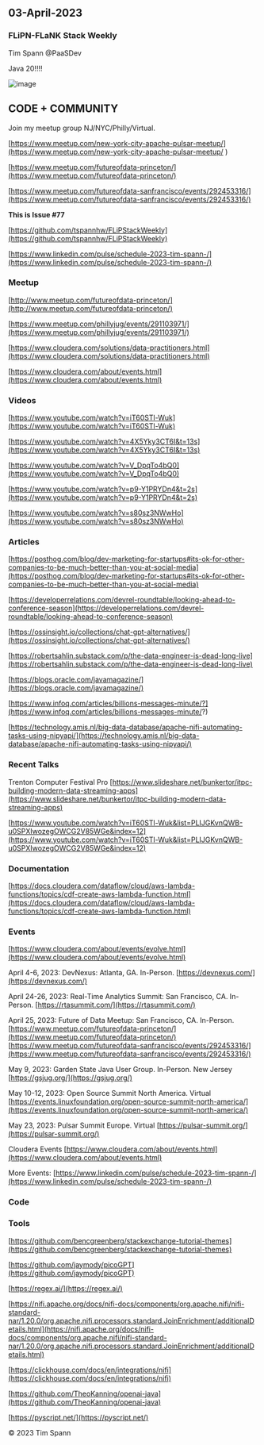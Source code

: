 ## 03-April-2023

### FLiPN-FLaNK Stack Weekly

Tim Spann @PaaSDev

Java 20!!!!


![image](https://user-images.githubusercontent.com/18673814/228299474-9e9173b8-e4f9-4915-9977-67b00a7f9bd8.png)


## CODE + COMMUNITY


Join my meetup group NJ/NYC/Philly/Virtual. 

[https://www.meetup.com/new-york-city-apache-pulsar-meetup/](https://www.meetup.com/new-york-city-apache-pulsar-meetup/
)

[https://www.meetup.com/futureofdata-princeton/](https://www.meetup.com/futureofdata-princeton/)

[https://www.meetup.com/futureofdata-sanfrancisco/events/292453316/](https://www.meetup.com/futureofdata-sanfrancisco/events/292453316/)


**This is Issue #77**

[https://github.com/tspannhw/FLiPStackWeekly](https://github.com/tspannhw/FLiPStackWeekly)

[https://www.linkedin.com/pulse/schedule-2023-tim-spann-/](https://www.linkedin.com/pulse/schedule-2023-tim-spann-/)




### Meetup

[http://www.meetup.com/futureofdata-princeton/](http://www.meetup.com/futureofdata-princeton/)

[https://www.meetup.com/phillyjug/events/291103971/](https://www.meetup.com/phillyjug/events/291103971/)



[https://www.cloudera.com/solutions/data-practitioners.html](https://www.cloudera.com/solutions/data-practitioners.html)

[https://www.cloudera.com/about/events.html](https://www.cloudera.com/about/events.html)


### Videos

[https://www.youtube.com/watch?v=iT60STl-Wuk](https://www.youtube.com/watch?v=iT60STl-Wuk)

[https://www.youtube.com/watch?v=4X5Yky3CT6I&t=13s](https://www.youtube.com/watch?v=4X5Yky3CT6I&t=13s)

[https://www.youtube.com/watch?v=V_DpqTo4bQ0](https://www.youtube.com/watch?v=V_DpqTo4bQ0)

[https://www.youtube.com/watch?v=p9-Y1PRYDn4&t=2s](https://www.youtube.com/watch?v=p9-Y1PRYDn4&t=2s)

[https://www.youtube.com/watch?v=s80sz3NWwHo](https://www.youtube.com/watch?v=s80sz3NWwHo)


### Articles

[https://posthog.com/blog/dev-marketing-for-startups#its-ok-for-other-companies-to-be-much-better-than-you-at-social-media](https://posthog.com/blog/dev-marketing-for-startups#its-ok-for-other-companies-to-be-much-better-than-you-at-social-media)

[https://developerrelations.com/devrel-roundtable/looking-ahead-to-conference-season](https://developerrelations.com/devrel-roundtable/looking-ahead-to-conference-season)

[https://ossinsight.io/collections/chat-gpt-alternatives/](https://ossinsight.io/collections/chat-gpt-alternatives/)

[https://robertsahlin.substack.com/p/the-data-engineer-is-dead-long-live](https://robertsahlin.substack.com/p/the-data-engineer-is-dead-long-live)

[https://blogs.oracle.com/javamagazine/](https://blogs.oracle.com/javamagazine/)

[https://www.infoq.com/articles/billions-messages-minute/?](https://www.infoq.com/articles/billions-messages-minute/?)

[https://technology.amis.nl/big-data-database/apache-nifi-automating-tasks-using-nipyapi/](https://technology.amis.nl/big-data-database/apache-nifi-automating-tasks-using-nipyapi/)


### Recent Talks


Trenton Computer Festival Pro
[https://www.slideshare.net/bunkertor/itpc-building-modern-data-streaming-apps](https://www.slideshare.net/bunkertor/itpc-building-modern-data-streaming-apps)

[https://www.youtube.com/watch?v=iT60STl-Wuk&list=PLIJGKvnQWB-u0SPXIwozegOWCG2V85WGe&index=12](https://www.youtube.com/watch?v=iT60STl-Wuk&list=PLIJGKvnQWB-u0SPXIwozegOWCG2V85WGe&index=12)



### Documentation

[https://docs.cloudera.com/dataflow/cloud/aws-lambda-functions/topics/cdf-create-aws-lambda-function.html](https://docs.cloudera.com/dataflow/cloud/aws-lambda-functions/topics/cdf-create-aws-lambda-function.html)


### Events


[https://www.cloudera.com/about/events/evolve.html](https://www.cloudera.com/about/events/evolve.html)

April 4-6, 2023: DevNexus: Atlanta, GA. In-Person.
[https://devnexus.com/](https://devnexus.com/)

April 24-26, 2023: Real-Time Analytics Summit:  San Francisco, CA. In-Person.
[https://rtasummit.com/](https://rtasummit.com/)

April 25, 2023:   Future of Data Meetup:   San Francisco, CA. In-Person.
[https://www.meetup.com/futureofdata-princeton/](https://www.meetup.com/futureofdata-princeton/)
[https://www.meetup.com/futureofdata-sanfrancisco/events/292453316/](https://www.meetup.com/futureofdata-sanfrancisco/events/292453316/)

May 9, 2023:   Garden State Java User Group.   In-Person.   New Jersey
[https://gsjug.org/](https://gsjug.org/)

May 10-12, 2023:  Open Source Summit North America.   Virtual
[https://events.linuxfoundation.org/open-source-summit-north-america/](https://events.linuxfoundation.org/open-source-summit-north-america/)

May 23, 2023:  Pulsar Summit Europe. Virtual
[https://pulsar-summit.org/](https://pulsar-summit.org/)

Cloudera Events
[https://www.cloudera.com/about/events.html](https://www.cloudera.com/about/events.html)

More Events:
[https://www.linkedin.com/pulse/schedule-2023-tim-spann-/](https://www.linkedin.com/pulse/schedule-2023-tim-spann-/)




### Code



### Tools

[https://github.com/bencgreenberg/stackexchange-tutorial-themes](https://github.com/bencgreenberg/stackexchange-tutorial-themes)

[https://github.com/jaymody/picoGPT](https://github.com/jaymody/picoGPT)

[https://regex.ai/](https://regex.ai/)

[https://nifi.apache.org/docs/nifi-docs/components/org.apache.nifi/nifi-standard-nar/1.20.0/org.apache.nifi.processors.standard.JoinEnrichment/additionalDetails.html](https://nifi.apache.org/docs/nifi-docs/components/org.apache.nifi/nifi-standard-nar/1.20.0/org.apache.nifi.processors.standard.JoinEnrichment/additionalDetails.html)

[https://clickhouse.com/docs/en/integrations/nifi](https://clickhouse.com/docs/en/integrations/nifi)

[https://github.com/TheoKanning/openai-java](https://github.com/TheoKanning/openai-java)

[https://pyscript.net/](https://pyscript.net/)


&copy; 2023 Tim Spann
